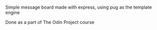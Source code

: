 Simple message board made with express, using pug as the template engine

Done as a part of The Odin Project course

